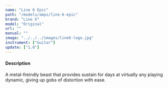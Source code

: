 ```yaml
---
name: "Line 6 Epic"
path: "/models/amps/line-6-epic"
brand: "Line 6"
model: "Original"
url: ""
manual: ""
image: "../../../images/line6-logo.jpg"
instrument: ["Guitar"]
update: ["1.0"]
---
```

#### Description
A metal-freindly beast that provides sustain for days at virtually any playing dynamic, giving up gobs of distortion with ease.